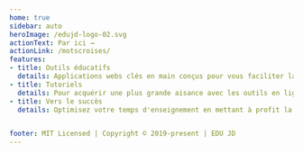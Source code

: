```yaml
---
home: true
sidebar: auto
heroImage: /edujd-logo-02.svg
actionText: Par ici →
actionLink: /motscroises/
features:
- title: Outils éducatifs
  details: Applications webs clés en main conçus pour vous faciliter la vie.
- title: Tutoriels
  details: Pour acquérir une plus grande aisance avec les outils en ligne gratuits.
- title: Vers le succès
  details: Optimisez votre temps d'enseignement en mettant à profit la technologie web.


footer: MIT Licensed | Copyright © 2019-present | EDU JD
---
```

